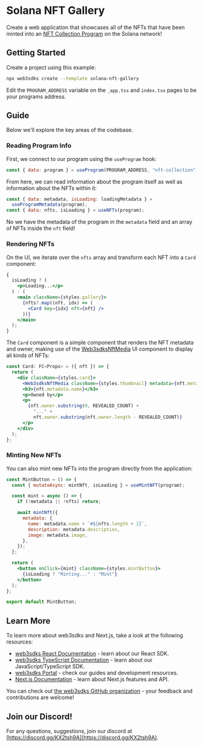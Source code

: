# Solana NFT Gallery

Create a web application that showcases all of the NFTs that have been minted into an [NFT Collection Program](https://docs.web3sdks.com/pre-built-contracts/solana/nft-collection) on the Solana network!

## Getting Started

Create a project using this example:

```bash
npx web3sdks create --template solana-nft-gallery
```

Edit the `PROGRAM_ADDRESS` variable on the `_app.tsx` and `index.tsx` pages to be your programs address.

## Guide

Below we'll explore the key areas of the codebase.

### Reading Program Info

First, we connect to our program using the `useProgram` hook:

```jsx
const { data: program } = useProgram(PROGRAM_ADDRESS, "nft-collection");
```

From here, we can read information about the program itself as well as information about the NFTs within it:

```jsx
const { data: metadata, isLoading: loadingMetadata } =
  useProgramMetadata(program);
const { data: nfts, isLoading } = useNFTs(program);
```

No we have the metadata of the program in the `metadata` field and an array of NFTs inside the `nft` field!

### Rendering NFTs

On the UI, we iterate over the `nfts` array and transform each NFT into a `Card` component:

```jsx
{
  isLoading ? (
    <p>Loading...</p>
  ) : (
    <main className={styles.gallery}>
      {nfts?.map((nft, idx) => (
        <Card key={idx} nft={nft} />
      ))}
    </main>
  );
}
```

The `Card` component is a simple component that renders the NFT metadata and owner, making use of the [Web3sdksNftMedia](https://docs.web3sdks.com/ui-components/nft-renderer) UI component to display all kinds of NFTs:

```jsx
const Card: FC<Props> = ({ nft }) => {
  return (
    <div className={styles.card}>
      <Web3sdksNftMedia className={styles.thumbnail} metadata={nft.metadata} />
      <h3>{nft.metadata.name}</h3>
      <p>Owned by</p>
      <p>
        {nft.owner.substring(0, REVEALED_COUNT) +
          "..." +
          nft.owner.substring(nft.owner.length - REVEALED_COUNT)}
      </p>
    </div>
  );
};
```

### Minting New NFTs

You can also mint new NFTs into the program directly from the application:

```jsx
const MintButton = () => {
  const { mutateAsync: mintNft, isLoading } = useMintNFT(program);

  const mint = async () => {
    if (!metadata || !nfts) return;

    await mintNft({
      metadata: {
        name: metadata.name + `#${nfts.length + 1}`,
        description: metadata.description,
        image: metadata.image,
      },
    });
  };

  return (
    <button onClick={mint} className={styles.mintButton}>
      {isLoading ? "Minting..." : "Mint"}
    </button>
  );
};

export default MintButton;
```

## Learn More

To learn more about web3sdks and Next.js, take a look at the following resources:

- [web3sdks React Documentation](https://docs.web3sdks.com/react) - learn about our React SDK.
- [web3sdks TypeScript Documentation](https://docs.web3sdks.com/typescript) - learn about our JavaScript/TypeScript SDK.
- [web3sdks Portal](https://docs.web3sdks.com) - check our guides and development resources.
- [Next.js Documentation](https://nextjs.org/docs) - learn about Next.js features and API.

You can check out [the web3sdks GitHub organization](https://github.com/web3sdks) - your feedback and contributions are welcome!

## Join our Discord!

For any questions, suggestions, join our discord at [https://discord.gg/KX2tsh9A](https://discord.gg/KX2tsh9A).
